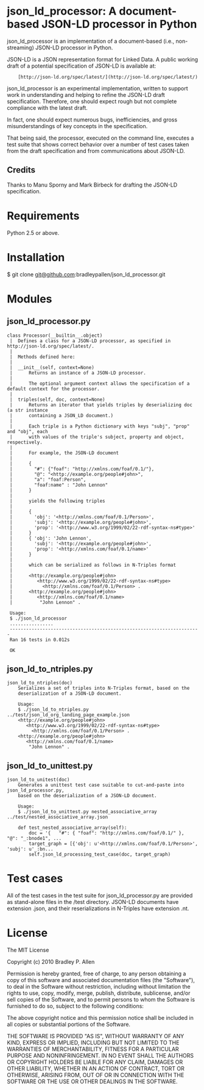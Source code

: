 # json_ld_processor: A document-based JSON-LD processor in Python

json_ld_processor is an implementation of a document-based (i.e., non-streaming) JSON-LD processor in Python.
    
JSON-LD is a JSON representation format for Linked Data. A public working draft of a potential specification of 
JSON-LD is available at: 
    
        [http://json-ld.org/spec/latest/](http://json-ld.org/spec/latest/)
        
json_ld_processor is an experimental implementation, written to support work in understanding and helping to 
refine the JSON-LD draft specification. Therefore, one should expect rough but not complete compliance with 
the latest draft.
    
In fact, one should expect numerous bugs, inefficiencies, and gross misunderstandings of key concepts in 
the specification.
    
That being said, the processor, executed on the command line, executes a test suite that shows 
correct behavior over a number of test cases taken from the draft specification and from communications about JSON-LD.
    
## Credits
Thanks to Manu Sporny and Mark Birbeck for drafting the JSON-LD specification.

# Requirements
Python 2.5 or above.

# Installation
$ git clone git@github.com:bradleypallen/json_ld_processor.git

# Modules

## json_ld_processor.py    
    class Processor(__builtin__.object)
     |  Defines a class for a JSON-LD processor, as specified in http://json-ld.org/spec/latest/.
     |  
     |  Methods defined here:
     |  
     |  __init__(self, context=None)
     |      Returns an instance of a JSON-LD processor.
     |      
     |      The optional argument context allows the specification of a default context for the processor.
     |  
     |  triples(self, doc, context=None)
     |      Returns an iterator that yields triples by deserializing doc (a str instance
     |      containing a JSON_LD document.)
     |      
     |      Each triple is a Python dictionary with keys "subj", "prop" and "obj", each
     |      with values of the triple's subject, property and object, respectively.
     |      
     |      For example, the JSON-LD document
     |      
     |      {
     |        "#": {"foaf": "http://xmlns.com/foaf/0.1/"},
     |        "@": "<http://example.org/people#john>",
     |        "a": "foaf:Person",
     |        "foaf:name" : "John Lennon"
     |      }
     |      
     |      yields the following triples
     |      
     |      { 
     |        'obj': '<http://xmlns.com/foaf/0.1/Person>', 
     |        'subj': '<http://example.org/people#john>', 
     |        'prop': '<http://www.w3.org/1999/02/22-rdf-syntax-ns#type>'
     |      }
     |      { 'obj': 'John Lennon', 
     |        'subj': '<http://example.org/people#john>', 
     |        'prop': '<http://xmlns.com/foaf/0.1/name>' 
     |      }
     |      
     |      which can be serialized as follows in N-Triples format
     |      
     |      <http://example.org/people#john>
     |         <http://www.w3.org/1999/02/22-rdf-syntax-ns#type>
     |           <http://xmlns.com/foaf/0.1/Person> .
     |      <http://example.org/people#john>
     |         <http://xmlns.com/foaf/0.1/name>
     |          "John Lennon" .
     
     Usage:
     $ ./json_ld_processor
     ................
     ----------------------------------------------------------------------
     Ran 16 tests in 0.012s

     OK
     
## json_ld_to_ntriples.py
    json_ld_to_ntriples(doc)
        Serializes a set of triples into N-Triples format, based on the
        deserialization of a JSON-LD document.
        
        Usage:
        $ ./json_ld_to_ntriples.py ../test/json_ld_org_landing_page_example.json
        <http://example.org/people#john>
           <http://www.w3.org/1999/02/22-rdf-syntax-ns#type>
             <http://xmlns.com/foaf/0.1/Person> .
        <http://example.org/people#john>
           <http://xmlns.com/foaf/0.1/name>
            "John Lennon" .

## json_ld_to_unittest.py
    json_ld_to_unitest(doc)
        Generates a unittest test case suitable to cut-and-paste into json_ld_processor.py,
        based on the deserialization of a JSON-LD document.
        
        Usage:
        $ ./json_ld_to_unittest.py nested_associative_array ../test/nested_associative_array.json 
        
        def test_nested_associative_array(self):
            doc = '{   "#": { "foaf": "http://xmlns.com/foaf/0.1/" },   "@": "_:bnode1", ...
            target_graph = [{'obj': u'<http://xmlns.com/foaf/0.1/Person>', 'subj': u'_:bn...
            self.json_ld_processing_test_case(doc, target_graph)

# Test cases
All of the test cases in the test suite for json_ld_processor.py are provided as stand-alone files
in the /test directory. JSON-LD documents have extension .json, and their reserializations in N-Triples
have extension .nt.

# License
The MIT License

Copyright (c) 2010 Bradley P. Allen

Permission is hereby granted, free of charge, to any person obtaining
a copy of this software and associated documentation files (the
"Software"), to deal in the Software without restriction, including
without limitation the rights to use, copy, modify, merge, publish,
distribute, sublicense, and/or sell copies of the Software, and to
permit persons to whom the Software is furnished to do so, subject to
the following conditions:

The above copyright notice and this permission notice shall be
included in all copies or substantial portions of the Software.

THE SOFTWARE IS PROVIDED "AS IS", WITHOUT WARRANTY OF ANY KIND,
EXPRESS OR IMPLIED, INCLUDING BUT NOT LIMITED TO THE WARRANTIES OF
MERCHANTABILITY, FITNESS FOR A PARTICULAR PURPOSE AND
NONINFRINGEMENT. IN NO EVENT SHALL THE AUTHORS OR COPYRIGHT HOLDERS BE
LIABLE FOR ANY CLAIM, DAMAGES OR OTHER LIABILITY, WHETHER IN AN ACTION
OF CONTRACT, TORT OR OTHERWISE, ARISING FROM, OUT OF OR IN CONNECTION
WITH THE SOFTWARE OR THE USE OR OTHER DEALINGS IN THE SOFTWARE.